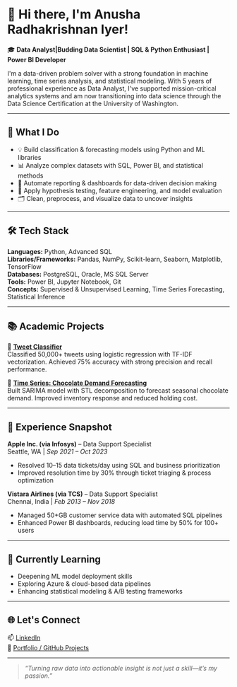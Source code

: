 # 👋 Hi there, I'm Anusha Radhakrishnan Iyer!

🎓 **Data Analyst|Budding Data Scientist | SQL & Python Enthusiast | Power BI Developer**

I'm a data-driven problem solver with a strong foundation in machine learning, time series analysis, and statistical modeling. With 5 years of professional experience as Data Analyst, I've supported mission-critical analytics systems and am now transitioning into data science through the Data Science Certification at the University of Washington.

---

## 🧠 What I Do

- 💡 Build classification & forecasting models using Python and ML libraries
- 📊 Analyze complex datasets with SQL, Power BI, and statistical methods
- 🔄 Automate reporting & dashboards for data-driven decision making
- 🧪 Apply hypothesis testing, feature engineering, and model evaluation
- 🗂️ Clean, preprocess, and visualize data to uncover insights

---

## 🛠️ Tech Stack

**Languages:** Python, Advanced SQL  
**Libraries/Frameworks:** Pandas, NumPy, Scikit-learn, Seaborn, Matplotlib, TensorFlow  
**Databases:** PostgreSQL, Oracle, MS SQL Server  
**Tools:** Power BI, Jupyter Notebook, Git  
**Concepts:** Supervised & Unsupervised Learning, Time Series Forecasting, Statistical Inference

---

## 📚 Academic Projects

🔹 [**Tweet Classifier**](https://github.com/Anusha158/Resume-Tweet-Classifier.git)  
Classified 50,000+ tweets using logistic regression with TF-IDF vectorization. Achieved 75% accuracy with strong precision and recall performance.

🔹 [**Time Series: Chocolate Demand Forecasting**](https://github.com/Anusha158/Time-Series_Chocolate_forecasting.git)  
Built SARIMA model with STL decomposition to forecast seasonal chocolate demand. Improved inventory response and reduced holding cost.

---

## 💼 Experience Snapshot

**Apple Inc. (via Infosys)** – Data Support Specialist  
Seattle, WA | *Sep 2021 – Oct 2023*  
- Resolved 10–15 data tickets/day using SQL and business prioritization  
- Improved resolution time by 30% through ticket triaging & process optimization

**Vistara Airlines (via TCS)** – Data Support Specialist  
Chennai, India | *Feb 2013 – Nov 2018*  
- Managed 50+GB customer service data with automated SQL pipelines  
- Enhanced Power BI dashboards, reducing load time by 50% for 100+ users

---

## 📖 Currently Learning

- Deepening ML model deployment skills  
- Exploring Azure & cloud-based data pipelines  
- Enhancing statistical modeling & A/B testing frameworks

---

## 🌐 Let's Connect

📫 [LinkedIn](https://www.linkedin.com/in/anusha-iyer/)  
📁 [Portfolio / GitHub Projects](https://github.com/Anusha158)

---

> *“Turning raw data into actionable insight is not just a skill—it’s my passion.”*

